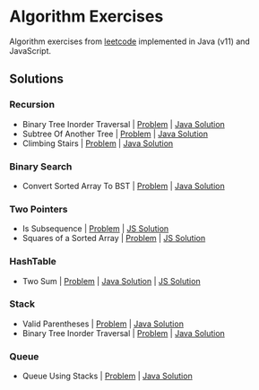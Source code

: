 # Algorithm Exercises
Algorithm exercises from [leetcode](https://leetcode.com/) implemented in Java (v11) and JavaScript.

## Solutions

### Recursion
- Binary Tree Inorder Traversal | [Problem](https://leetcode.com/problems/binary-tree-inorder-traversal/) | [Java Solution](./src/com/jihyunum/leetcode/solutions/BinaryTreeInorderTraversal.java)
- Subtree Of Another Tree | [Problem](https://leetcode.com/problems/subtree-of-another-tree/) | [Java Solution](./src/com/jihyunum/leetcode/solutions/SubtreeOfAnotherTree.java)
- Climbing Stairs | [Problem](https://leetcode.com/problems/climbing-stairs/) | [Java Solution](./src/com/jihyunum/leetcode/solutions/ClimbingStairs.java)

### Binary Search
- Convert Sorted Array To BST | [Problem](https://leetcode.com/problems/convert-sorted-array-to-binary-search-tree/) | [Java Solution](./src/com/jihyunum/leetcode/solutions/ConvertSortedArrayToBST.java)

### Two Pointers
- Is Subsequence | [Problem](https://leetcode.com/problems/is-subsequence) | [JS Solution](./src/javascript/solutions/isSubsequence.js)
- Squares of a Sorted Array | [Problem](https://leetcode.com/problems/squares-of-a-sorted-array) | [JS Solution](./src/javascript/solutions/sortedSquares.js)

### HashTable
- Two Sum | [Problem](https://leetcode.com/problems/two-sum) | [Java Solution](./src/com/jihyunum/leetcode/solutions/TwoSum.java) | [JS Solution](./src/javascript/solutions/twoSum.js)

### Stack
- Valid Parentheses | [Problem](https://leetcode.com/problems/valid-parentheses/) | [Java Solution](./src/com/jihyunum/leetcode/solutions/ValidParentheses.java)
- Binary Tree Inorder Traversal | [Problem](https://leetcode.com/problems/binary-tree-inorder-traversal/) | [Java Solution](./src/com/jihyunum/leetcode/solutions/BinaryTreeInorderTraversal.java)

### Queue
- Queue Using Stacks | [Problem](https://leetcode.com/problems/implement-queue-using-stacks/) | [Java Solution](./src/com/jihyunum/leetcode/solutions/QueueUsingStacks.java)